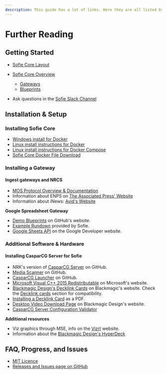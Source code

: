 ```yaml
---
description: This guide has a lot of links. Here they are all listed by section.
---
```


# Further Reading

## Getting Started

- [Sofie Core Layout](getting-started/#sofie-core-layout)
- [Sofie Core Overview](getting-started/#sofie-core-overview)

  - [Gateways](getting-started/#gateways)
  - [Blueprints](getting-started/#blueprints)

- Ask questions in the [Sofie Slack Channel](https://join.slack.com/t/sofietv/shared_invite/enQtNTk2Mzc3MTQ1NzAzLTJkZjMyMDg3OGM0YWU3MmU4YzBhZDAyZWI1YmJmNmRiYWQ1OTZjYTkzOTkzMTA2YTE1YjgxMmVkM2U1OGZlNWI)

## Installation & Setup

### Installing Sofie Core

- [Windows install for Docker](https://hub.docker.com/editions/community/docker-ce-desktop-windows)
- [Linux install instructions for Docker](https://docs.docker.com/install/linux/docker-ce/ubuntu/)
- [Linux install instructions for Docker Compose](https://www.digitalocean.com/community/tutorials/how-to-install-docker-compose-on-ubuntu-18-04)
- [Sofie Core Docker File Download](https://firebasestorage.googleapis.com/v0/b/gitbook-28427.appspot.com/o/assets%2F-LWRCgfY_-kYo9iX6UNy%2F-Lo5eWjgoVlRRDeFzLuO%2F-Lo5fLSSyM1eO6OXScew%2Fdocker-compose.yaml?alt=media&token=fc2fbe79-365c-4817-b270-e507c6a6e3c6)

### Installing a Gateway

#### Ingest gateways and NRCS

- [MOS Protocol Overview & Documentation](http://mosprotocol.com/)
- Information about ENPS on [The Associated Press' Website](https://www.ap.org/enps/support)
- Information about iNews: [Avid's Website](https://www.avid.com/products/inews/how-to-buy)

**Google Spreadsheet Gateway**

- [Demo Blueprints](https://github.com/SuperFlyTV/sofie-demo-blueprints/releases) on GitHub's website.
- [Example Rundown](https://docs.google.com/spreadsheets/d/1iyegRv5MxYYtlVu8uEEMkBYXsLL-71PAMrNW0ZfWRUw/edit?usp=sharing) provided by Sofie.
- [Google Sheets API](https://console.developers.google.com/apis/library/sheets.googleapis.com?) on the Google Developer website.

### Additional Software & Hardware

#### Installing CasparCG Server for Sofie

- NRK's version of [CasparCG Server](https://github.com/nrkno/sofie-casparcg-server/releases) on GitHub.
- [Media Scanner](https://github.com/nrkno/sofie-casparcg-launcher/releases) on GitHub.
- [CasparCG Launcher](https://github.com/nrkno/sofie-casparcg-launcher) on GitHub.
- [Microsoft Visual C++ 2015 Redistributable](https://www.microsoft.com/en-us/download/details.aspx?id=52685) on Microsoft's website.
- [Blackmagic Design's Decklink Cards](https://www.blackmagicdesign.com/products/decklink/models) on Blackmagic's website. Check the [Decklink cards](installation/installing-connections-and-additional-hardware/casparcg-server-installation.md#decklink-cards) section for compatibility.
- [Installing a Decklink Card](https://documents.blackmagicdesign.com/UserManuals/DesktopVideoManual.pdf) as a PDF.
- [Desktop Video Download Page](https://www.blackmagicdesign.com/support/family/capture-and-playback) on Blackmagic Design's website.
- [CasparCG Server Configuration Validator](https://casparcg.net/validator/)

**Additional resources**

- Viz graphics through MSE, info on the [Vizrt](https://www.vizrt.com/) website.
- Information about the [Blackmagic Design's HyperDeck](https://www.blackmagicdesign.com/products/hyperdeckstudio)

## FAQ, Progress, and Issues

- [MIT Licence](https://opensource.org/licenses/MIT)
- [Releases and Issues page on GitHub](https://github.com/nrkno/Sofie-TV-automation/issues?utf8=%E2%9C%93&q=is%3Aissue+label%3ARelease)
